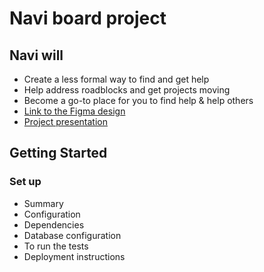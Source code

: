 # Navi board project
## Navi will ##
* Create a less formal way to find and get help
* Help address roadblocks and get projects moving
* Become a go-to place for you to find help & help others
* [Link to the Figma design](https://www.figma.com/file/9Euq5CAL6if5nnLj6OSYc0/Hackathon?node-id=5406%3A3689)
* [Project presentation](https://docs.google.com/presentation/d/1H8_t1NZfBhShlHSV4xwUVUTurxua2x4sbSc8_r5_xgo/edit#slide=id.p)

## Getting Started

### Set up ###

* Summary
* Configuration
* Dependencies
* Database configuration
* To run the tests
* Deployment instructions
